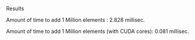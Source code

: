 Results

Amount of time to add 1 Million elements : 2.828 millisec.

Amount of time to add 1 Million elements (with CUDA cores): 0.081 millisec.
